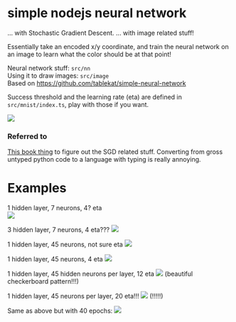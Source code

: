 # simple nodejs neural network

... with Stochastic Gradient Descent.
... with image related stuff!

Essentially take an encoded x/y coordinate, and train the neural network on an image to learn what the color should be at that point!

Neural network stuff: `src/nn`  
Using it to draw images: `src/image`  
Based on https://github.com/tablekat/simple-neural-network

Success threshold and the learning rate (eta) are defined in `src/mnist/index.ts`, play with those if you want.

![](http://i.imgur.com/IfRNgoH.png)

### Referred to
[This book thing](http://neuralnetworksanddeeplearning.com/chap1.html) to figure out the SGD related stuff. Converting from gross untyped python code to a language with typing is really annoying.

# Examples
1 hidden layer, 7 neurons, 4? eta  
![](http://i.imgur.com/h1iIuw3.png)

3 hidden layer, 7 neurons, 4 eta???
![](http://i.imgur.com/WwurDVl.png)

1 hidden layer, 45 neurons, not sure eta
![](http://i.imgur.com/CxYugkU.png)

1 hidden layer, 45 neurons, 4 eta
![](http://i.imgur.com/t4quz9q.png)

1 hidden layer, 45 hidden neurons per layer, 12 eta
![](http://i.imgur.com/ukK7MPe.png)
(beautiful checkerboard pattern!!!)

1 hidden layer, 45 neurons per layer, 20 eta!!!
![](http://i.imgur.com/cFtYmDZ.png)
(!!!!!)

Same as above but with 40 epochs:
![](http://i.imgur.com/0mmMwSO.jpg)

